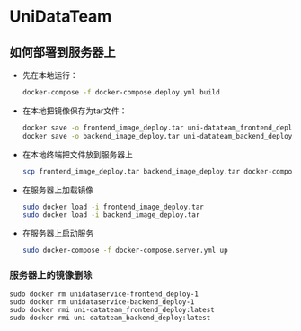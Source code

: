 # UniDataTeam

## 如何部署到服务器上

- 先在本地运行：

  ```bash
  docker-compose -f docker-compose.deploy.yml build
  ```

- 在本地把镜像保存为tar文件：

  ```bash
  docker save -o frontend_image_deploy.tar uni-datateam_frontend_deploy:latest
  docker save -o backend_image_deploy.tar uni-datateam_backend_deploy:latest
  ```

- 在本地终端把文件放到服务器上

  ```bash
  scp frontend_image_deploy.tar backend_image_deploy.tar docker-compose.server.yml ubuntu@122.51.133.37:/home/ubuntu/uniDataService
  ```

- 在服务器上加载镜像

  ```bash
  sudo docker load -i frontend_image_deploy.tar
  sudo docker load -i backend_image_deploy.tar
  ```

- 在服务器上启动服务

  ```bash
  sudo docker-compose -f docker-compose.server.yml up
  ```

  

### 服务器上的镜像删除

```
sudo docker rm unidataservice-frontend_deploy-1
sudo docker rm unidataservice-backend_deploy-1
sudo docker rmi uni-datateam_frontend_deploy:latest
sudo docker rmi uni-datateam_backend_deploy:latest
```

